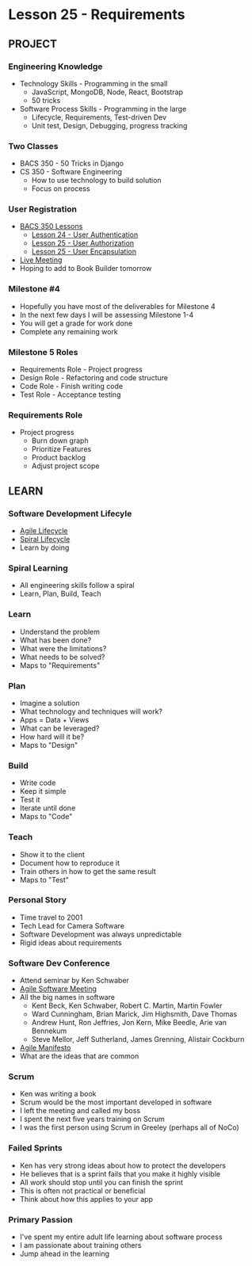# Lesson 25 - Requirements


## PROJECT

### Engineering Knowledge
* Technology Skills - Programming in the small
    * JavaScript, MongoDB, Node, React, Bootstrap
    * 50 tricks
* Software Process Skills - Programming in the large
    * Lifecycle, Requirements, Test-driven Dev
    * Unit test, Design, Debugging, progress tracking
    
    
### Two Classes
* BACS 350 - 50 Tricks in Django
* CS 350 - Software Engineering
    * How to use technology to build solution
    * Focus on process


### User Registration
* [BACS 350 Lessons](https://shrinking-world.com/course/bacs350/lesson/Index)
    * [Lesson 24 - User Authentication](https://shrinking-world.com/course/bacs350/lesson/24)
    * [Lesson 25 - User Authorization](https://shrinking-world.com/course/bacs350/lesson/25)
    * [Lesson 25 - User Encapsulation](https://shrinking-world.com/course/bacs350/lesson/26)
* [Live Meeting](https://unco.zoom.us/j/95419819180)
* Hoping to add to Book Builder tomorrow
    

### Milestone #4 
* Hopefully you have most of the deliverables for Milestone 4
* In the next few days I will be assessing Milestone 1-4
* You will get a grade for work done
* Complete any remaining work


### Milestone 5 Roles
* Requirements Role - Project progress
* Design Role - Refactoring and code structure
* Code Role - Finish writing code
* Test Role - Acceptance testing
    
    
### Requirements Role
* Project progress
    * Burn down graph
    * Prioritize Features
    * Product backlog 
    * Adjust project scope
 
 

## LEARN

### Software Development Lifecyle
* [Agile Lifecycle](https://www.tutorialspoint.com/sdlc/sdlc_agile_model.htm)
* [Spiral Lifecycle](https://www.tutorialspoint.com/sdlc/sdlc_spiral_model.htm)
* Learn by doing


### Spiral Learning
* All engineering skills follow a spiral
* Learn, Plan, Build, Teach


### Learn
* Understand the problem
* What has been done?
* What were the limitations?
* What needs to be solved?
* Maps to "Requirements"


### Plan
* Imagine a solution
* What technology and techniques will work?
* Apps = Data + Views
* What can be leveraged?
* How hard will it be?
* Maps to "Design"


### Build
* Write code
* Keep it simple
* Test it
* Iterate until done
* Maps to "Code"


### Teach
* Show it to the client
* Document how to reproduce it
* Train others in how to get the same result
* Maps to "Test"


### Personal Story
* Time travel to 2001
* Tech Lead for Camera Software
* Software Development was always unpredictable
* Rigid ideas about requirements


### Software Dev Conference
* Attend seminar by Ken Schwaber
* [Agile Software Meeting](https://agilemanifesto.org/history.html)
* All the big names in software
    * Kent Beck, Ken Schwaber,  Robert C. Martin, Martin Fowler
    * Ward Cunningham,  Brian Marick, Jim Highsmith, Dave Thomas
    * Andrew Hunt, Ron Jeffries, Jon Kern, Mike Beedle, Arie van Bennekum
    * Steve Mellor, Jeff Sutherland, James Grenning, Alistair Cockburn
* [Agile Manifesto](https://agilemanifesto.org)
* What are the ideas that are common


### Scrum
* Ken was writing a book
* Scrum would be the most important developed in software
* I left the meeting and called my boss
* I spent the next five years training on Scrum
* I was the first person using Scrum in Greeley (perhaps all of NoCo)


### Failed Sprints
* Ken has very strong ideas about how to protect the developers
* He believes that is a sprint fails that you make it highly visible
* All work should stop until you can finish the sprint
* This is often not practical or beneficial
* Think about how this applies to your app


### Primary Passion
* I've spent my entire adult life learning about software process
* I am passionate about training others
* Jump ahead in the learning

